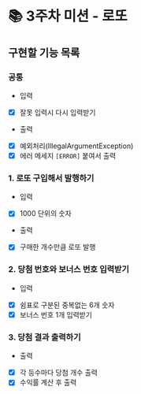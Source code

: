 # 📚 3주차 미션 - 로또

## 구현할 기능 목록
### 공통
- 입력
- [x] 잘못 입력시 다시 입력받기
- 출력
- [x] 예외처리(IllegalArgumentException)
- [x] 에러 메세지 `[ERROR]` 붙여서 출력

### 1. 로또 구입해서 발행하기
- 입력
- [x] 1000 단위의 숫자
- 출력
- [x] 구매한 개수만큼 로또 발행

### 2. 당첨 번호와 보너스 번호 입력받기
- 입력
- [x] 쉼표로 구분된 중복없는 6개 숫자
- [x] 보너스 번호 1개 입력받기

### 3. 당첨 결과 출력하기
- 출력
- [x] 각 등수마다 당첨 개수 출력
- [x] 수익률 계산 후 출력